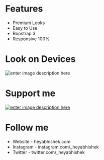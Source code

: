 # Features
 - Premium Looks
 - Easy to Use
 - Boostrap 3
 - Responsive 100%
 
 
# Look on Devices
![enter image description here](https://abhishekcsharp.github.io/lahotel/ezgif.com-video-to-gif%20%2813%29.gif)

# Support me
[![enter image description here](https://abhishekcsharp.github.io/lahotel/patreon.png)](https://www.patreon.com/heyabhishek)

# Follow me
- Website - heyabhishek.com
- Instagram - instagram.com/_heyabhishek
- Twitter - twitter.com/_heyabhishek
